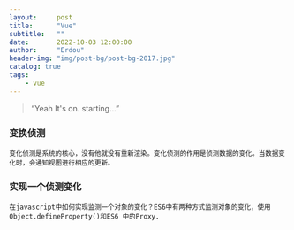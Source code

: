 ```yaml
---
layout:     post
title:      "Vue"
subtitle:   ""
date:       2022-10-03 12:00:00
author:     "Erdou"
header-img: "img/post-bg/post-bg-2017.jpg"
catalog: true
tags:
    - vue
---
```


> “Yeah It's on. starting...”


### 变换侦测
    变化侦测是系统的核心，没有他就没有重新渲染。变化侦测的作用是侦测数据的变化。当数据变化时，会通知视图进行相应的更新。

### 实现一个侦测变化
    在javascript中如何实现监测一个对象的变化？ES6中有两种方式监测对象的变化，使用Object.defineProperty()和ES6 中的Proxy.
